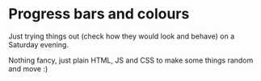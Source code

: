 # Progress bars and colours
Just trying things out (check how they would look and behave) on a Saturday evening.

Nothing fancy, just plain HTML, JS and CSS to make some things random and move :) 

